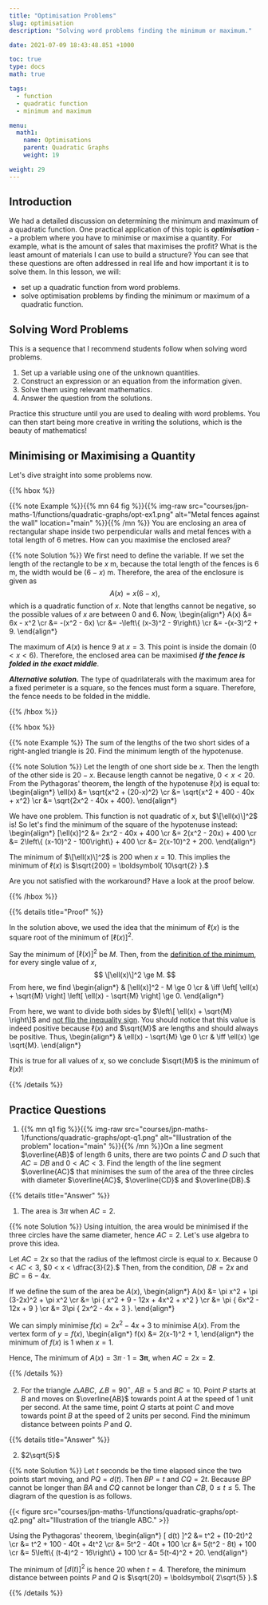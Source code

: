 ```yaml
---
title: "Optimisation Problems"
slug: optimisation
description: "Solving word problems finding the minimum or maximum."

date: 2021-07-09 18:43:48.851 +1000

toc: true
type: docs
math: true

tags:
  - function
  - quadratic function
  - minimum and maximum

menu:
  math1:
    name: Optimisations
    parent: Quadratic Graphs
    weight: 19

weight: 29
---
```


## Introduction

We had a detailed discussion on determining the minimum and maximum of a quadratic function. One practical application of this topic is ***optimisation*** -- a problem where you have to minimise or maximise a quantity. For example, what is the amount of sales that maximises the profit? What is the least amount of materials I can use to build a structure? You can see that these questions are often addressed in real life and how important it is to solve them. In this lesson, we will:
- set up a quadratic function from word problems.
- solve optimisation problems by finding the minimum or maximum of a quadratic function.


## Solving Word Problems

This is a sequence that I recommend students follow when solving word problems.

1. Set up a variable using one of the unknown quantities.
2. Construct an expression or an equation from the information given.
3. Solve them using relevant mathematics.
4. Answer the question from the solutions.

Practice this structure until you are used to dealing with word problems. You can then start being more creative in writing the solutions, which is the beauty of mathematics!


## Minimising or Maximising a Quantity

Let's dive straight into some problems now.

{{% hbox %}}

{{% note Example %}}{{% mn 64 fig %}}{{% img-raw src="courses/jpn-maths-1/functions/quadratic-graphs/opt-ex1.png" alt="Metal fences against the wall" location="main" %}}{{% /mn %}}
You are enclosing an area of rectangular shape inside two perpendicular walls and metal fences with a total length of 6 metres. How can you maximise the enclosed area?

{{% note Solution %}} We first need to define the variable. If we set the length of the rectangle to be $x$ m, because the total length of the fences is 6 m, the width would be $(6-x)$ m. Therefore, the area of the enclosure is given as $$ A(x) = x(6-x), $$ which is a quadratic function of $x$. Note that lengths cannot be negative, so the possible values of $x$ are between 0 and 6. Now,
\begin{align*}
  A(x) &= 6x - x^2 \cr
  &= -(x^2 - 6x) \cr
  &= -\left\\{ (x-3)^2 - 9\right\\} \cr
  &= -(x-3)^2 + 9.
\end{align*}

The maximum of $A(x)$ is hence 9 at $x=3.$ This point is inside the domain $(0< x < 6).$ Therefore, the enclosed area can be maximised ***if the fence is folded in the exact middle***. 

***Alternative solution.***
The type of quadrilaterals with the maximum area for a fixed perimeter is a square, so the fences must form a square. Therefore, the fence needs to be folded in the middle.

{{% /hbox %}}

{{% hbox %}}

{{% note Example %}}
The sum of the lengths of the two short sides of a right-angled triangle is 20. Find the minimum length of the hypotenuse.

{{% note Solution %}}
Let the length of one short side be $x$. Then the length of the other side is $20-x$. Because length cannot be negative, $0 < x < 20$. From the Pythagoras' theorem, the length of the hypotenuse $\ell(x)$ is equal to:
\begin{align*}
  \ell(x) &= \sqrt{x^2 + (20-x)^2} \cr
  &= \sqrt{x^2 + 400 - 40x + x^2} \cr
  &= \sqrt{2x^2 - 40x + 400}.
\end{align*}

We have one problem. This function is not quadratic of $x$, but $\[\ell(x)\]^2$ is! So let's find the minimum of the square of the hypotenuse instead:
\begin{align*}
  [\ell(x)]^2 &= 2x^2 - 40x + 400 \cr
  &= 2(x^2 - 20x) + 400 \cr
  &= 2\left\\{ (x-10)^2 - 100\right\\} + 400 \cr
  &= 2(x-10)^2 + 200.
\end{align*}

The minimum of $\[\ell(x)\]^2$ is 200 when $x=10$. This implies the minimum of $\ell(x)$ is $\sqrt{200} = \boldsymbol{ 10\sqrt{2} }.$

Are you not satisfied with the workaround? Have a look at the proof below.

{{% /hbox %}}

{{% details title="Proof" %}}

In the solution above, we used the idea that the minimum of $\ell(x)$ is the square root of the minimum of $[\ell(x)]^2$.

Say the minimum of $[\ell(x)]^2$ be $M$. Then, from the [definition of the minimum](../extrema-1/#extrema-and-vertex-form), for every single value of $x$, $$ \[\ell(x)\]^2 \ge M. $$ From here, we find
\begin{align*}
  & [\ell(x)]^2 - M \ge 0 \cr
  & \iff \left[ \ell(x) + \sqrt{M} \right] \left[ \ell(x) - \sqrt{M} \right] \ge 0.
\end{align*}

From here, we want to divide both sides by $\left\[ \ell(x) + \sqrt{M} \right\]$ and [not flip the inequality sign](../../../numbers-and-expressions/inequalities/properties/#properties). You should notice that this value is indeed positive because $\ell(x)$ and $\sqrt{M}$ are lengths and should always be positive. Thus,
\begin{align*}
  & \ell(x) - \sqrt{M} \ge 0 \cr
  & \iff \ell(x) \ge \sqrt{M}.
\end{align*}

This is true for all values of $x$, so we conclude $\sqrt{M}$ is the minimum of $\ell(x)$!

{{% /details %}}


## Practice Questions

1. {{% mn q1 fig %}}{{% img-raw src="courses/jpn-maths-1/functions/quadratic-graphs/opt-q1.png" alt="Illustration of the problem" location="main" %}}{{% /mn %}}On a line segment $\overline{AB}$ of length 6 units, there are two points $C$ and $D$ such that $AC=DB$ and $0<AC<3$. Find the length of the line segment $\overline{AC}$ that minimises the sum of the area of the three circles with diameter $\overline{AC}$, $\overline{CD}$ and $\overline{DB}.$

{{% details title="Answer" %}}

1. The area is $3\pi$ when $AC = 2.$

{{% note Solution %}} Using intuition, the area would be minimised if the three circles have the same diameter, hence $AC=2$. Let's use algebra to prove this idea.

Let $AC=2x$ so that the radius of the leftmost circle is equal to $x$. Because $0 < AC < 3$, $0 < x < \dfrac{3}{2}.$ Then, from the condition, $DB=2x$ and $BC=6-4x.$

If we define the sum of the area be $A(x)$,
\begin{align*}
  A(x) &= \pi x^2 + \pi (3-2x)^2 + \pi x^2 \cr
  &= \pi \{ x^2 + 9 - 12x + 4x^2 + x^2 \} \cr
  &= \pi \{ 6x^2 - 12x + 9 \} \cr
  &= 3\pi \{ 2x^2 - 4x + 3 \}. 
\end{align*}

We can simply minimise $f(x) = 2x^2 - 4x + 3$ to minimise $A(x).$ From the vertex form of $y=f(x)$,
\begin{align*}
  f(x) &= 2(x-1)^2 + 1,
\end{align*}
the minimum of $f(x)$ is 1 when $x=1.$

Hence, The minimum of $A(x) = 3\pi \cdot 1 = \boldsymbol{ 3\pi },$ when $AC = 2x = \boldsymbol{ 2 }.$

{{% /details %}}


2. For the triangle $\triangle ABC$, $\angle B = 90^\circ$, $AB=5$ and $BC=10$. Point $P$ starts at $B$ and moves on $\overline{AB}$ towards point $A$ at the speed of 1 unit per second. At the same time, point $Q$ starts at point $C$ and move towards point $B$ at the speed of 2 units per second. Find the minimum distance between points $P$ and $Q$.

{{% details title="Answer" %}}

2. $2\sqrt{5}$

{{% note Solution %}}
Let $t$ seconds be the time elapsed since the two points start moving, and $PQ=d(t)$. Then $BP=t$ and $CQ=2t$. Because $BP$ cannot be longer than $BA$ and $CQ$ cannot be longer than $CB$, $0 \le t \le 5$. The diagram of the question is as follows.

{{< figure src="courses/jpn-maths-1/functions/quadratic-graphs/opt-q2.png" alt="Illustration of the triangle ABC." >}}

Using the Pythagoras' theorem,
\begin{align*}
  [ d(t) ]^2 &= t^2 + (10-2t)^2 \cr
  &= t^2 + 100 - 40t + 4t^2 \cr
  &= 5t^2 - 40t + 100 \cr
  &= 5(t^2 - 8t) + 100 \cr
  &= 5\left\\{ (t-4)^2 - 16\right\\} + 100 \cr
  &= 5(t-4)^2 + 20.
\end{align*}

The minimum of $[ d(t) ]^2$ is hence 20 when $t=4$. Therefore, the minimum distance between points $P$ and $Q$ is $\sqrt{20} = \boldsymbol{ 2\sqrt{5} }.$

{{% /details %}}